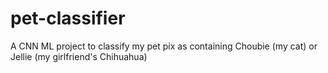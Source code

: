 # pet-classifier
A CNN ML project to classify my pet pix as containing Choubie (my cat) or Jellie (my girlfriend's Chihuahua)
